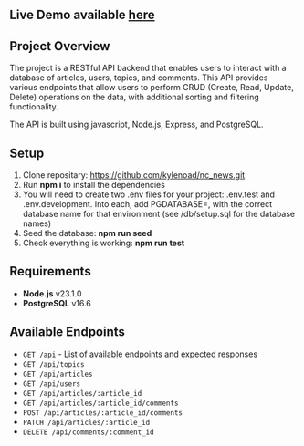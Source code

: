 ## Live Demo available [here](https://kn-news.onrender.com/api)

## Project Overview
The project is a RESTful API backend that enables users to interact with a database of articles, users, topics, and comments. This API provides various endpoints that allow users to perform CRUD (Create, Read, Update, Delete) operations on the data, with additional sorting and filtering functionality.

The API is built using javascript, Node.js, Express, and PostgreSQL.

## Setup
1. Clone repositary: https://github.com/kylenoad/nc_news.git
2. Run **npm i** to install the dependencies
3. You will need to create two .env files for your project: .env.test and .env.development. Into each, add PGDATABASE=, with the correct database name for that environment (see /db/setup.sql for the database names)
4. Seed the database: **npm run seed**
5. Check everything is working: **npm run test**

## Requirements
- **Node.js** v23.1.0
- **PostgreSQL** v16.6

## Available Endpoints
- `GET /api` - List of available endpoints and expected responses
- `GET /api/topics`
- `GET /api/articles`
- `GET /api/users`
- `GET /api/articles/:article_id`
- `GET /api/articles/:article_id/comments`
- `POST /api/articles/:article_id/comments`
- `PATCH /api/articles/:article_id`
- `DELETE /api/comments/:comment_id`
